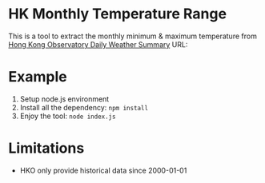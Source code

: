 # HK Monthly Temperature Range

This is a tool to extract the monthly minimum & maximum temperature from [Hong Kong Observatory Daily Weather Summary](http://www.hko.gov.hk/wxinfo/dailywx/dailywx.shtml)
URL: 

# Example
1. Setup node.js environment
2. Install all the dependency: `npm install`
3. Enjoy the tool: `node index.js`

# Limitations
  - HKO only provide historical data since 2000-01-01
